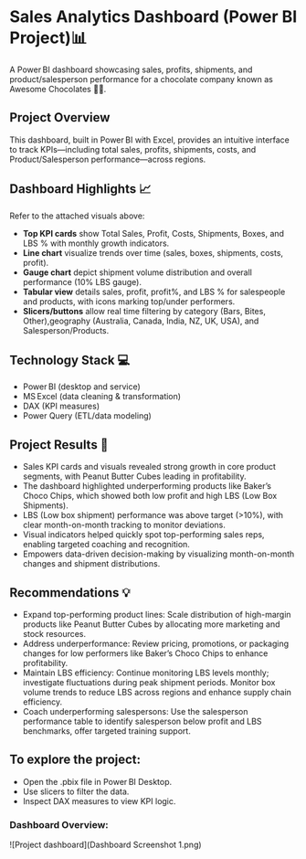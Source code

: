 # Sales Analytics Dashboard (Power BI Project)📊
A Power BI dashboard showcasing sales, profits, shipments, and product/salesperson performance for a chocolate company known as Awesome Chocolates 🍫🍬.

## Project Overview  
This dashboard, built in Power BI with Excel, provides an intuitive interface to track KPIs—including total sales, profits, shipments, costs, and Product/Salesperson performance—across regions.

## Dashboard Highlights 📈 
Refer to the attached visuals above:
- **Top KPI cards** show Total Sales, Profit, Costs, Shipments, Boxes, and LBS % with monthly growth indicators.
- **Line chart** visualize trends over time (sales, boxes, shipments, costs, profit).
- **Gauge chart** depict shipment volume distribution and overall performance (10% LBS gauge).
- **Tabular view** details sales, profit, profit%, and LBS % for salespeople and products, with icons marking top/under performers.
- **Slicers/buttons** allow real time filtering by category (Bars, Bites, Other),geography (Australia, Canada, India, NZ, UK, USA), and Salesperson/Products.

## Technology Stack 💻  
- Power BI (desktop and service)  
- MS Excel (data cleaning & transformation)  
- DAX (KPI measures)  
- Power Query (ETL/data modeling)

## Project Results 📝  
- Sales KPI cards and visuals revealed strong growth in core product segments, with Peanut Butter Cubes leading in profitability.
- The dashboard highlighted underperforming products like Baker’s Choco Chips, which showed both low profit and high LBS (Low Box Shipments).
- LBS (Low box shipment) performance was above target (>10%), with clear month-on-month tracking to monitor deviations.
- Visual indicators helped quickly spot top-performing sales reps, enabling targeted coaching and recognition.
- Empowers data-driven decision-making by visualizing month-on-month changes and shipment distributions.

## Recommendations 💡 
- Expand top-performing product lines: Scale distribution of high-margin products like Peanut Butter Cubes by allocating more marketing and stock resources.
- Address underperformance: Review pricing, promotions, or packaging changes for low performers like Baker’s Choco Chips to enhance profitability.
- Maintain LBS efficiency: Continue monitoring LBS levels monthly; investigate fluctuations during peak shipment periods. Monitor box volume trends to reduce LBS across regions and enhance supply chain efficiency.
- Coach underperforming salespersons: Use the salesperson performance table to identify salesperson below profit and LBS benchmarks, offer targeted training support.

## To explore the project:
- Open the .pbix file in Power BI Desktop.
- Use slicers to filter the data.
- Inspect DAX measures to view KPI logic.

### Dashboard Overview:
![Project dashboard](Dashboard Screenshot 1.png)

